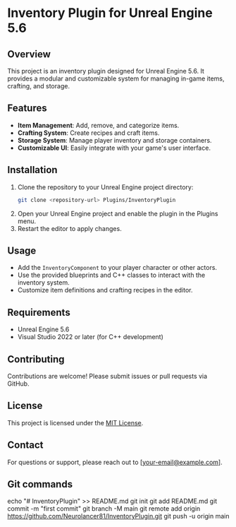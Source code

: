 # Inventory Plugin for Unreal Engine 5.6

## Overview
This project is an inventory plugin designed for Unreal Engine 5.6. It provides a modular and customizable system for managing in-game items, crafting, and storage.

## Features
- **Item Management**: Add, remove, and categorize items.
- **Crafting System**: Create recipes and craft items.
- **Storage System**: Manage player inventory and storage containers.
- **Customizable UI**: Easily integrate with your game's user interface.

## Installation
1. Clone the repository to your Unreal Engine project directory:
    ```bash
    git clone <repository-url> Plugins/InventoryPlugin
    ```
2. Open your Unreal Engine project and enable the plugin in the Plugins menu.
3. Restart the editor to apply changes.

## Usage
- Add the `InventoryComponent` to your player character or other actors.
- Use the provided blueprints and C++ classes to interact with the inventory system.
- Customize item definitions and crafting recipes in the editor.

## Requirements
- Unreal Engine 5.6
- Visual Studio 2022 or later (for C++ development)

## Contributing
Contributions are welcome! Please submit issues or pull requests via GitHub.

## License
This project is licensed under the [MIT License](LICENSE).

## Contact
For questions or support, please reach out to [your-email@example.com].

## Git commands
echo "# InventoryPlugin" >> README.md
git init
git add README.md
git commit -m "first commit"
git branch -M main
git remote add origin https://github.com/Neurolancer81/InventoryPlugin.git
git push -u origin main